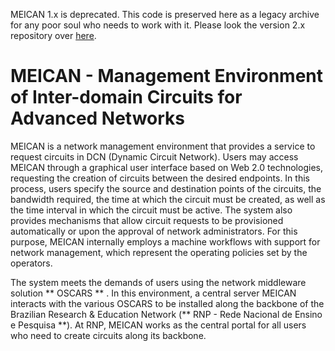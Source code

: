 MEICAN 1.x is deprecated. This code is preserved here as a legacy archive for any poor soul who needs to work with it. Please look the version 2.x repository over [here](https://github.com/ufrgs-hyman/meican2).

# MEICAN - Management Environment of Inter-domain Circuits for Advanced Networks

MEICAN is a network management environment that provides a service to request circuits in DCN (Dynamic Circuit Network). Users may access MEICAN through a graphical user interface based on Web 2.0 technologies, requesting the creation of circuits between the desired endpoints. In this process, users specify the source and destination points of the circuits, the bandwidth required, the time at which the circuit must be created, as well as the time interval in which the circuit must be active. The system also provides mechanisms that allow circuit requests to be provisioned automatically or upon the approval of network administrators. For this purpose, MEICAN internally employs a machine workflows with support for network management, which represent the operating policies set by the operators.

The system meets the demands of users using the network middleware solution ** OSCARS ** . In this environment, a central server MEICAN interacts with the various OSCARS to be installed along the backbone of the Brazilian Research & Education Network (** RNP - Rede Nacional de Ensino e Pesquisa **). At RNP, MEICAN works as the central portal for all users who need to create circuits along its backbone.

